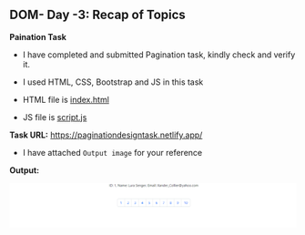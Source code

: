 ## DOM- Day -3: Recap of Topics    

**Paination Task**   

 - I have completed and submitted Pagination task, kindly check and verify it.  

 - I used HTML, CSS, Bootstrap and JS in this task   

  - HTML file is [index.html](index.html)

  - JS file is [script.js](src/script.js)

  **Task URL:** https://paginationdesigntask.netlify.app/

   - I have attached `Output image` for your reference  

   **Output:**

 ![output image](outputs/Pagination.PNG)


